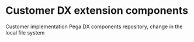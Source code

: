 # Customer DX extension components
Customer implementation Pega DX components repository, change in the local file system
